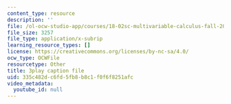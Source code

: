 ```yaml
---
content_type: resource
description: ''
file: /ol-ocw-studio-app/courses/18-02sc-multivariable-calculus-fall-2010/335c482dc6fd5fb8b8c1f0f6f8251afc_QCGJVKaCDuI.vtt
file_size: 3257
file_type: application/x-subrip
learning_resource_types: []
license: https://creativecommons.org/licenses/by-nc-sa/4.0/
ocw_type: OCWFile
resourcetype: Other
title: 3play caption file
uid: 335c482d-c6fd-5fb8-b8c1-f0f6f8251afc
video_metadata:
  youtube_id: null
---
```

